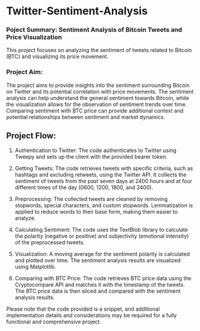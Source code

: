 # Twitter-Sentiment-Analysis
### Poject Summary: Sentiment Analysis of Bitcoin Tweets and Price Visualization

This project focuses on analyzing the sentiment of tweets related to Bitcoin (BTC) and visualizing its price movement.

### Project Aim:
The project aims to provide insights into the sentiment surrounding Bitcoin on Twitter and its potential correlation with price movements. The sentiment analysis can help understand the general sentiment towards Bitcoin, while the visualization allows for the observation of sentiment trends over time. Comparing sentiment with BTC price can provide additional context and potential relationships between sentiment and market dynamics.


## Project Flow:


1. Authentication to Twitter: The code authenticates to Twitter using Tweepy and sets up the client with the provided bearer token.

2. Getting Tweets: The code retrieves tweets with specific criteria, such as hashtags and excluding retweets, using the Twitter API. It collects the sentiment of tweets from the past seven days at 2400 hours and at four different times of the day (0600, 1200, 1800, and 2400).

3. Preprocessing: The collected tweets are cleaned by removing stopwords, special characters, and custom stopwords. Lemmatization is applied to reduce words to their base form, making them easier to analyze.

4. Calculating Sentiment: The code uses the TextBlob library to calculate the polarity (negative or positive) and subjectivity (emotional intensity) of the preprocessed tweets.

5. Visualization: A moving average for the sentiment polarity is calculated and plotted over time. The sentiment analysis results are visualized using Matplotlib.

6. Comparing with BTC Price: The code retrieves BTC price data using the Cryptocompare API and matches it with the timestamp of the tweets. The BTC price data is then sliced and compared with the sentiment analysis results.


Please note that the code provided is a snippet, and additional implementation details and considerations may be required for a fully functional and comprehensive project.




